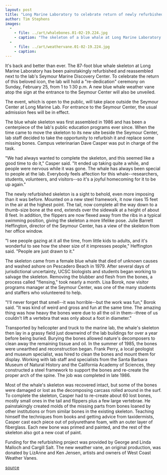 ```yaml
---
layout: post
title: "Long Marine Laboratory to celebrate return of newly refurbished blue whale skeleton"
author: Tim Stephens
images:
  -
    - file: ../art/whalebones.01-02-19.224.jpg
    - caption: "The skeleton of a blue whale at Long Marine Laboratory has been refurbished, and missing bones have been replaced. A new blue whale weather vane (below) atop the entrace to the Seymour Center will be unveiled at a 'rededication' ceremony on February 25. Photo: Tim Stephens"
  -
    - file: ../art/weathervane.01-02-19.224.jpg
    - caption: 
---
```


It's back and better than ever. The 87-foot blue whale skeleton at Long Marine Laboratory has been painstakingly refurbished and reassembled next to the lab's Seymour Marine Discovery Center. To celebrate the return of this beloved icon, the lab will hold a "re-dedication" ceremony on Sunday, February 25, from 1 to 1:30 p.m. A new blue whale weather vane atop the sign at the entrance to the Seymour Center will also be unveiled.

The event, which is open to the public, will take place outside the Seymour Center at Long Marine Lab. For entrance to the Seymour Center, the usual admission fees will be in effect.   
  
The blue whale skeleton was first assembled in 1986 and has been a centerpiece of the lab's public education programs ever since. When the time came to move the skeleton to its new site beside the Seymour Center, lab staff decided to take the opportunity to refurbish it and replace some missing bones. Campus veterinarian Dave Casper was put in charge of the task.  
  
"We had always wanted to complete the skeleton, and this seemed like a good time to do it," Casper said. "It ended up taking quite a while, and people were nervous while it was gone. The whale has always been special to people at the lab. Everybody feels affection for this whale--researchers, students, volunteers, and visitors--so it's a joyful homecoming for it to be up again."   
  
The newly refurbished skeleton is a sight to behold, even more imposing than it was before. Mounted on a new steel framework, it now rises 15 feet in the air at the highest point. The tail, now complete all the way down to a thumb-size bone at the end, extends over the sidewalk at a height of about 8 feet. In addition, the flippers are now flexed away from the ribs in a typical swimming position, giving the skeleton a more lifelike pose. Julie Barrett Heffington, director of the Seymour Center, has a view of the skeleton from her office window.  
  
"I see people gazing at it all the time, from little kids to adults, and it's wonderful to see how the sheer size of it impresses people," Heffington said. "People are just drawn to it."  
  
The skeleton came from a female blue whale that died of unknown causes and washed ashore on Pescadero Beach in 1979. After several days of jurisdictional uncertainty, UCSC biologists and students began working to salvage the skeleton. Removing the blubber and flesh from the bones, a process called "flensing," took nearly a month. Lisa Borok, now visitor programs manager at the Seymour Center, was one of the many students and staffers who volunteered to help.   
  
"I'll never forget that smell--it was horrible--but the work was fun," Borok said. "It was kind of weird and gross and fun at the same time. The amazing thing was how heavy the bones were due to all the oil in them--three of us couldn't lift a vertebra that was only about a foot in diameter."  
  
Transported by helicopter and truck to the marine lab, the whale's skeleton then lay in a grassy field just downwind of the lab buildings for over a year before being buried. Burying the bones allowed nature's decomposers to clean away the remaining tissue and oil. In the summer of 1985, the bones were unearthed and reconstruction began. Frank Perry, a local geologist and museum specialist, was hired to clean the bones and mount them for display. Working with lab staff and specialists from the Santa Barbara Museum of Natural History and the California Academy of Sciences, they constructed a steel framework to support the bones and re-create the proper arch of the spine. The job was completed in late 1986.   
  
Most of the whale's skeleton was recovered intact, but some of the bones were damaged or lost as the decomposing carcass rolled around in the surf. To complete the skeleton, Casper had to re-create about 60 lost bones, mostly small ones in the tail and flippers plus a few large vertebrae. He painstakingly created molds of the missing parts from bones loaned by other institutions or from similar bones in the existing skeleton. Teaching himself the techniques from books and getting advice from taxidermists, Casper cast each piece out of polyurethane foam, with an outer layer of fiberglass. Each new bone was primed and painted, and the rest of the skeleton also got a new coat of paint.  
  
Funding for the refurbishing project was provided by George and Linda Malloch and Cargill Salt. The new weather vane, an original production, was donated by LizAnne and Ken Jensen, artists and owners of West Coast Weather Vanes.   
  
  

[source](http://www1.ucsc.edu/currents/00-01/02-19/whale.html "Permalink to whale")
